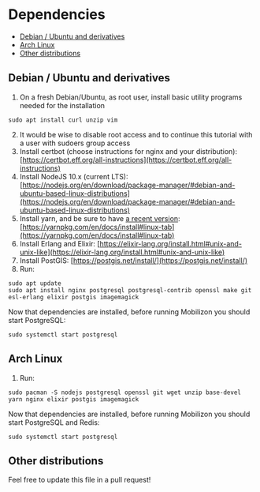 # Dependencies


- [Debian / Ubuntu and derivatives](#debian--ubuntu-and-derivatives)
- [Arch Linux](#arch-linux)
- [Other distributions](#other-distributions)

## Debian / Ubuntu and derivatives
  1. On a fresh Debian/Ubuntu, as root user, install basic utility programs needed for the installation

```
sudo apt install curl unzip vim
```

  2. It would be wise to disable root access and to continue this tutorial with a user with sudoers group access
  3. Install certbot (choose instructions for nginx and your distribution):
     [https://certbot.eff.org/all-instructions](https://certbot.eff.org/all-instructions)
  4. Install NodeJS 10.x (current LTS):
     [https://nodejs.org/en/download/package-manager/#debian-and-ubuntu-based-linux-distributions](https://nodejs.org/en/download/package-manager/#debian-and-ubuntu-based-linux-distributions)
  5. Install yarn, and be sure to have [a recent version](https://github.com/yarnpkg/yarn/releases/latest):
     [https://yarnpkg.com/en/docs/install#linux-tab](https://yarnpkg.com/en/docs/install#linux-tab)
  6. Install Erlang and Elixir:
     [https://elixir-lang.org/install.html#unix-and-unix-like](https://elixir-lang.org/install.html#unix-and-unix-like)
  7. Install PostGIS:
     [https://postgis.net/install/](https://postgis.net/install/)
  8. Run:

```
sudo apt update
sudo apt install nginx postgresql postgresql-contrib openssl make git esl-erlang elixir postgis imagemagick
```

Now that dependencies are installed, before running Mobilizon you should start PostgreSQL:
```
sudo systemctl start postgresql
```

## Arch Linux

  1. Run:

```
sudo pacman -S nodejs postgresql openssl git wget unzip base-devel yarn nginx elixir postgis imagemagick
```

Now that dependencies are installed, before running Mobilizon you should start PostgreSQL and Redis:
```
sudo systemctl start postgresql
```

## Other distributions

Feel free to update this file in a pull request!
